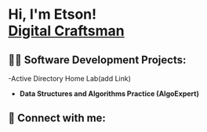 <h1>Hi, I'm Etson! <br/> <a href="https://github.com/etsond/etsond">Digital Craftsman</a>

<h2>👨‍💻 Software Development Projects:</h2>

-Active Directory Home Lab(add Link)

- <b>Data Structures and Algorithms Practice (AlgoExpert)</b>


<h2> 🤳 Connect with me:</h2>


<!--
**joshmadakor1/joshmadakor1** is a ✨ _special_ ✨ repository because its `README.md` (this file) appears on your GitHub profile.

Here are some ideas to get you started:

- 🔭 I’m currently working on ...
- 🌱 I’m currently learning ...
- 👯 I’m looking to collaborate on ...
- 🤔 I’m looking for help with ...
- 💬 Ask me about ...
- 📫 How to reach me: ...
- 😄 Pronouns: ...
- ⚡ Fun fact: ...
-->
